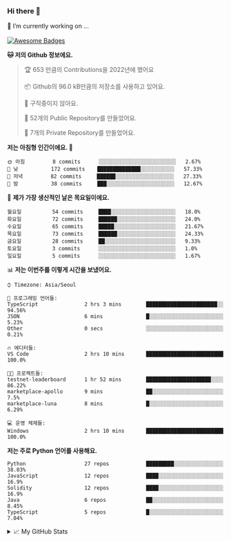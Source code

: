 ### Hi there 👋 
🔭 I’m currently working on ... </br></br>
[![Awesome Badges](https://img.shields.io/badge/Introduce-EN-green.svg)](https://github.com/tlatkdgus1/tlatkdgus1/blob/main/README.md.en)

<!--START_SECTION:waka-->
**🐱 저의 Github 정보에요.** 

> 🏆 653 만큼의 Contributions을 2022년에 했어요
 > 
> 📦 Github의 96.0 kB만큼의 저장소를 사용하고 있어요. 
 > 
> 🚫 구직중이지 않아요.
 > 
> 📜 52개의 Public Repository를 만들었어요. 
 > 
> 🔑 7개의 Private Repository를 만들었어요.  

**저는 아침형 인간이에요. 🐤** 

```text
🌞 아침         8 commits      ░░░░░░░░░░░░░░░░░░░░░░░░░   2.67% 
🌆 낮　         172 commits    ██████████████░░░░░░░░░░░   57.33% 
🌃 저녁         82 commits     ██████░░░░░░░░░░░░░░░░░░░   27.33% 
🌙 밤　         38 commits     ███░░░░░░░░░░░░░░░░░░░░░░   12.67%

```
📅 **제가 가장 생산적인 날은 목요일이에요.** 

```text
월요일          54 commits     ████░░░░░░░░░░░░░░░░░░░░░   18.0% 
화요일          72 commits     ██████░░░░░░░░░░░░░░░░░░░   24.0% 
수요일          65 commits     █████░░░░░░░░░░░░░░░░░░░░   21.67% 
목요일          73 commits     ██████░░░░░░░░░░░░░░░░░░░   24.33% 
금요일          28 commits     ██░░░░░░░░░░░░░░░░░░░░░░░   9.33% 
토요일          3 commits      ░░░░░░░░░░░░░░░░░░░░░░░░░   1.0% 
일요일          5 commits      ░░░░░░░░░░░░░░░░░░░░░░░░░   1.67%

```


📊 **저는 이번주를 이렇게 시간을 보냈어요.** 

```text
⌚︎ Timezone: Asia/Seoul

💬 프로그래밍 언어들: 
TypeScript               2 hrs 3 mins        ███████████████████████░░   94.56% 
JSON                     6 mins              █░░░░░░░░░░░░░░░░░░░░░░░░   5.23% 
Other                    0 secs              ░░░░░░░░░░░░░░░░░░░░░░░░░   0.21%

🔥 에디터들: 
VS Code                  2 hrs 10 mins       █████████████████████████   100.0%

🐱‍💻 프로젝트들: 
testnet-leaderboard      1 hr 52 mins        █████████████████████░░░░   86.22% 
marketplace-apollo       9 mins              ██░░░░░░░░░░░░░░░░░░░░░░░   7.5% 
marketplace-luna         8 mins              █░░░░░░░░░░░░░░░░░░░░░░░░   6.29%

💻 운영 체제들: 
Windows                  2 hrs 10 mins       █████████████████████████   100.0%

```

**저는 주로 Python 언어를 사용해요.** 

```text
Python                   27 repos            █████████░░░░░░░░░░░░░░░░   38.03% 
JavaScript               12 repos            ████░░░░░░░░░░░░░░░░░░░░░   16.9% 
Solidity                 12 repos            ████░░░░░░░░░░░░░░░░░░░░░   16.9% 
Java                     6 repos             ██░░░░░░░░░░░░░░░░░░░░░░░   8.45% 
TypeScript               5 repos             █░░░░░░░░░░░░░░░░░░░░░░░░   7.04%

```



<!--END_SECTION:waka-->

<details>
<summary>📈 My GitHub Stats</summary>
<p align="center"> <img src="https://github-readme-stats.vercel.app/api?username=tlatkdgus1&show_icons=true" alt="tlatkdgus1" />
</details>
